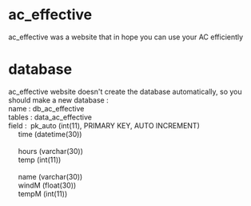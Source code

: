 # ac_effective
ac_effective was a website that in hope you can use your AC efficiently

# database
ac_effective website doesn't create the database automatically, so you should make a new database :
<br />
name : db_ac_effective
<br />
tables : data_ac_effective
<br />
field :&nbsp; pk_auto (int(11), PRIMARY KEY, AUTO INCREMENT)
<br />
&nbsp;&nbsp;&nbsp;&nbsp; time (datetime(30))
<br />				
&nbsp;&nbsp;&nbsp;&nbsp; hours (varchar(30))
<br />
&nbsp;&nbsp;&nbsp;&nbsp; temp (int(11))
<br />				
&nbsp;&nbsp;&nbsp;&nbsp; name (varchar(30))
<br />
&nbsp;&nbsp;&nbsp;&nbsp; windM (float(30))
<br />
&nbsp;&nbsp;&nbsp;&nbsp; tempM (int(11))
